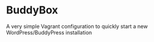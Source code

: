 # BuddyBox
A very simple Vagrant configuration to quickly start a new WordPress/BuddyPress installation
